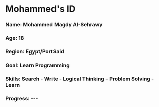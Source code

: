 <div>
  <h1>Mohammed's ID </h1>
  <h3>Name: Mohammed Magdy Al-Sehrawy</h3>
  <h3>Age: 18</h3>
  <h3>Region: Egypt/PortSaid</h3>
  <h3>Goal: Learn Programming</h3>
  <h3>Skills: Search - Write - Logical Thinking - Problem Solving - Learn </h3>
  <h3>Progress: ---</h3>
</div>
